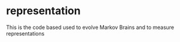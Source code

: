 representation
==============

This is the code based used to evolve Markov Brains and to measure representations